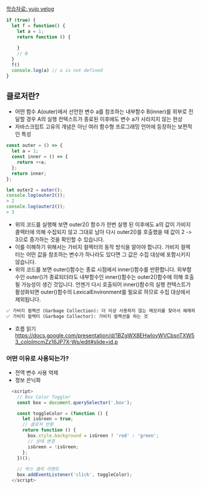 [학습자료: yujo velog](https://velog.io/@yujo/JS%ED%81%B4%EB%A1%9C%EC%A0%80Closure%EC%99%80-%EB%A9%94%EB%AA%A8%EB%A6%AC-%EA%B4%80%EB%A6%AC)


```javascript
if (true) {
  let f = function() {
    let a = 1;
    return function () {
      
    }
    // B
  }
  f()
  console.log(a) // a is not defined
}
```

## 클로저란?
- 어떤 함수 A(outer)에서 선언한 변수 a를 참조하는 내부함수 B(inner)를 외부로 전달할 경우
  A의 실행 컨텍스트가 종료된 이후에도 변수 a가 사라지지 않는 현상
- 자바스크립트 고유의 개념은 아닌 여러 함수형 프로그래밍 언어에 등장하는 보편적인 특성

```javascript
const outer = () => {
  let a = 1;
  const inner = () => {
    return ++a;
  };
  return inner;
};

let outer2 = outer();
console.log(outer2());
> 2
console.log(outer2());
> 3

```
- 위의 코드를 실행해 보면 outer2() 함수가 한번 실행 된 이후에도 a의 값이 가비지 콜렉터에 의해 수집되지 않고 그대로 남아 다시 outer2()를 호출했을 때 값이 2 -> 3으로 증가하는 것을 확인할 수 있습니다.
- 이를 이해하기 위해서는 가비지 컬렉터의 동작 방식을 알아야 합니다. 가비지 컬렉터는 어떤 값을 참조하는 변수가 하나라도 있다면 그 값은 수집 대상에 포함시키지 않습니다.
- 위의 코드를 보면 outer()함수는 종료 시점에서 inner()함수를 반환합니다. 외부함수인 outer()가 종료되더라도 내부함수인 inner()함수는 outer2()함수에 의해 호출될 가능성이 생긴 것입니다. 언젠가 다시 호출되어 inner()함수의 실행 컨텍스트가 활성화되면 outer()함수의 LexicalEnvironment를 필요로 하므로 수집 대상에서 제외됩니다.

```html
✅ 가비지 컬렉션 (Garbage Collection): 더 이상 사용하지 않는 메모리를 찾아서 해제하는 것
✅ 가비지 컬렉터 (Garbage Collector): 가비지 컬렉션을 하는 것
```

- 흐름 읽기
https://docs.google.com/presentation/d/1BZgWX8EHwloyWVCbsnTXW53_coIoImcmZz16JP7X-Ws/edit#slide=id.p

### 어떤 이유로 사용되는가?
- 전역 변수 사용 억제
- 정보 은닉화

```javascript
  <script>
    // Box Color Toggler
    const box = document.querySelector('.box');

    const toggleColor = (function () {
      let isGreen = true;
      // 클로저 반환
      return function () {
        box.style.background = isGreen ? 'red' : 'green';
        // 상태 변경
        isGreen = !isGreen;
      };
    })();
  
    // 박스 클릭 이벤트
    box.addEventListener('click', toggleColor);
  </script>
```